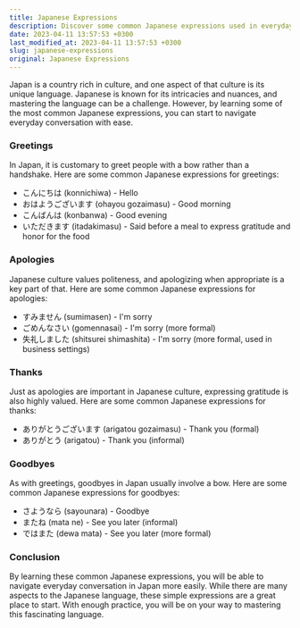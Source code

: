 ```yaml
---
title: Japanese Expressions
description: Discover some common Japanese expressions used in everyday conversation, from greetings and apologies to thanks and goodbyes.
date: 2023-04-11 13:57:53 +0300
last_modified_at: 2023-04-11 13:57:53 +0300
slug: japanese-expressions
original: Japanese Expressions
---
```

Japan is a country rich in culture, and one aspect of that culture is its unique language. Japanese is known for its intricacies and nuances, and mastering the language can be a challenge. However, by learning some of the most common Japanese expressions, you can start to navigate everyday conversation with ease.

### Greetings

In Japan, it is customary to greet people with a bow rather than a handshake. Here are some common Japanese expressions for greetings:

- こんにちは (konnichiwa) - Hello
- おはようございます (ohayou gozaimasu) - Good morning
- こんばんは (konbanwa) - Good evening
- いただきます (itadakimasu) - Said before a meal to express gratitude and honor for the food

### Apologies

Japanese culture values politeness, and apologizing when appropriate is a key part of that. Here are some common Japanese expressions for apologies:

- すみません (sumimasen) - I'm sorry
- ごめんなさい (gomennasai) - I'm sorry (more formal)
- 失礼しました (shitsurei shimashita) - I'm sorry (more formal, used in business settings)

### Thanks

Just as apologies are important in Japanese culture, expressing gratitude is also highly valued. Here are some common Japanese expressions for thanks:

- ありがとうございます (arigatou gozaimasu) - Thank you (formal)
- ありがとう (arigatou) - Thank you (informal)

### Goodbyes

As with greetings, goodbyes in Japan usually involve a bow. Here are some common Japanese expressions for goodbyes:

- さようなら (sayounara) - Goodbye
- またね (mata ne) - See you later (informal)
- ではまた (dewa mata) - See you later (more formal)

### Conclusion

By learning these common Japanese expressions, you will be able to navigate everyday conversation in Japan more easily. While there are many aspects to the Japanese language, these simple expressions are a great place to start. With enough practice, you will be on your way to mastering this fascinating language.